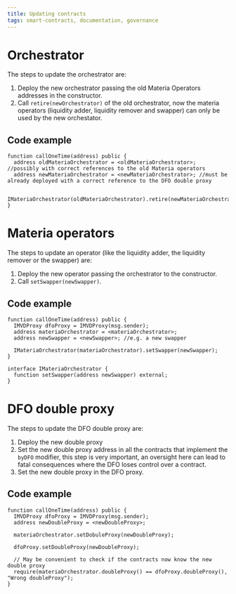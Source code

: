 ```yaml
---
title: Updating contracts
tags: smart-contracts, documentation, governance
---
```


# Orchestrator

The steps to update the orchestrator are:

1. Deploy the new orchestrator passing the old Materia Operators addresses in the constructor.
2. Call `retire(newOrchestrator)` of the old orchestrator, now the materia operators (liquidity adder, liquidity remover and swapper) can only be used by the new orchestator.

## Code example

```solidity
function callOneTime(address) public {
  address oldMateriaOrchestrator = <oldMateriaOrchestrator>; //possibly with correct references to the old Materia operators
  address newMateriaOrchestrator = <newMateriaOrchestrator>; //must be already deployed with a correct reference to the DFO double proxy

  IMateriaOrchestrator(oldMateriaOrchestrator).retire(newMateriaOrchestrator);
}
```

# Materia operators

The steps to update an operator (like the liquidity adder, the liquidity remover or the swapper) are:

1. Deploy the new operator passing the orchestrator to the constructor.
2. Call `setSwapper(newSwapper)`.

## Code example 

```solidity
function callOneTime(address) public {
  IMVDProxy dfoProxy = IMVDProxy(msg.sender);
  address materiaOrchestrator = <materiaOrchestrator>;
  address newSwapper = <newSwapper>; //e.g. a new swapper
  
  IMateriaOrchestrator(materiaOrchestrator).setSwapper(newSwapper);
}

interface IMateriaOrchestrator {
  function setSwapper(address newSwapper) external;
}
```

# DFO double proxy

The steps to update the DFO double proxy are:

1. Deploy the new double proxy
2. Set the new double proxy address in all the contracts that implement the `byDFO` modifier, this step is very important, an oversight here can lead to fatal consequences where the DFO loses control over a contract.
3. Set the new double proxy in the DFO proxy.

## Code example 

```solidity
function callOneTime(address) public {
  IMVDProxy dfoProxy = IMVDProxy(msg.sender);
  address newDoubleProxy = <newDoubleProxy>;

  materiaOrchestrator.setDobuleProxy(newDoubleProxy);
  
  dfoProxy.setDoubleProxy(newDoubleProxy);
  
  // May be convenient to check if the contracts now know the new double proxy
  require(materiaOrchestrator.doubleProxy() == dfoProxy.doubleProxy(), "Wrong doubleProxy");
}
```